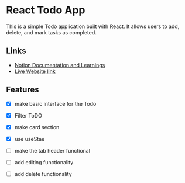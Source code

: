 # React Todo App

This is a simple Todo application built with React. It allows users to add, delete, and mark tasks as completed.
## Links
- [Notion Documentation and Learnings](https://internal-collar-34e.notion.site/Basic-of-web-dev-react-todo-198bec9c024d80258af8e037b300f0ea)
- [Live Website link](https://react-todo-mauve-delta.vercel.app/)
## Features
- [x] make basic interface for the Todo 
- [x] Filter ToDO
- [x] make card section
- [x] use useStae
- [ ] make the tab header functional
- [ ] add editing functionality 
- [ ] add delete functionality


